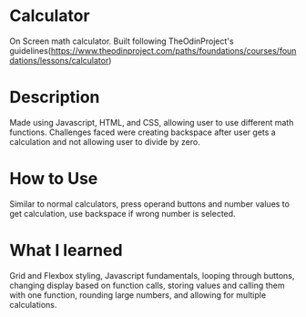 # Calculator
On Screen math calculator. Built following TheOdinProject's guidelines(https://www.theodinproject.com/paths/foundations/courses/foundations/lessons/calculator)

# Description
Made using Javascript, HTML, and CSS, allowing user to use different math functions. Challenges faced were creating backspace after user gets a calculation and not allowing user to divide by zero.
# How to Use
Similar to normal calculators, press operand buttons and number values to get calculation, use backspace if wrong number is selected.
# What I learned
Grid and Flexbox styling, Javascript fundamentals, looping through buttons, changing display based on function calls, storing values and calling them with one function, rounding large numbers, and allowing for multiple calculations.